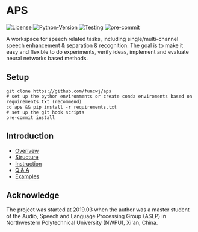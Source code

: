 # APS

[![License](https://img.shields.io/badge/License-Apache%202.0-brightgreen.svg)](https://opensource.org/licenses/Apache-2.0)
[![Python-Version](https://img.shields.io/badge/Python-3.7%7C3.8-brightgreen)](https://github.com/funcwj/aps)
[![Testing](https://github.com/funcwj/aps/workflows/Unit%20Testing/badge.svg)](https://github.com/funcwj/aps/workflows/Unit%20Testing/badge.svg)
[![pre-commit](https://img.shields.io/badge/pre--commit-enabled-brightgreen?logo=pre-commit&logoColor=white)](https://github.com/pre-commit/pre-commit)


A workspace for speech related tasks, including single/multi-channel speech enhancement & separation & recognition. The goal is to make it easy and flexible to do experiments, verify ideas, implement and evaluate neural networks based methods.

## Setup

```shell
git clone https://github.com/funcwj/aps
# set up the python environments or create conda enviroments based on requirements.txt (recommend)
cd aps && pip install -r requirements.txt
# set up the git hook scripts
pre-commit install
```

## Introduction

* [Overivew](doc/overview.md)
* [Structure](doc/code.md)
* [Instruction](doc/instruction.md)
* [Q & A](doc/QApart.md)
* [Examples](examples)

## Acknowledge

The project was started at 2019.03 when the author was a master student of the Audio, Speech and Language Processing Group (ASLP) in Northwestern Polytechnical University (NWPU), Xi'an, China.
